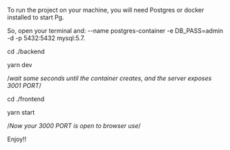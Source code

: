 To run the project on your machine, you will need Postgres or docker installed to start Pg.

So, open your terminal and: 
--name postgres-container -e DB_PASS=admin -d -p 5432:5432 mysql:5.7. 

cd ./backend 

yarn dev

/*wait some seconds until the container creates, and the server exposes 3001 PORT*/

cd ./frontend

yarn start 

/*Now your 3000 PORT is open to browser use*/

Enjoy!!
 